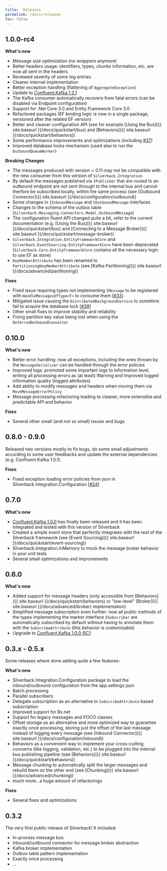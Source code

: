 ```yaml
---
title:  Releases
permalink: /docs/releases
toc: false
---
```


## **1.0.0-rc4**

**What's new**
* Message size optimization (no wrappers anymore)
* Better headers usage: identifiers, types, chunks information, etc. are now all sent in the headers
* Reviewed severity of some log entries
* Cleaner internal implementation
* Better exception handling (flattening of `AggregateException`)
* Update to [Confluent.Kafka 1.2.1](https://github.com/confluentinc/confluent-kafka-dotnet/releases/tag/v1.2.1)
* The Kafka consumer automatically recovers from fatal errors (can be disabled via Endpoint configuration)
* Support for .Net Core 3.0 and Entity Framework Core 3.0
* Refactored packages (EF binding logic is now in a single package, versioned after the related EF version)
* Better and cleaner configuration API (see for example [Using the Bus]({{ site.baseurl }}/docs/quickstart/bus) and [Behaviors]({{ site.baseurl }}/docs/quickstart/behaviors))
* Some performance improvements and optimizations (including [#37](https://github.com/BEagle1984/silverback/issues/37))
* Improved database locks mechanism (used also to run the `OutboundQueueWorker`)

**Breaking Changes**
* The messages produced with version < 0.11 may not be compatible with the new consumer from this version of `Silverback.Integration`
* By default the messages published via `IPublisher` that are routed to an outbound endpoint are not sent through to the internal bus and cannot therfore be subscribed locally, within the same process (see [Outbound Connector]({{ site.baseurl }}/docs/configuration/outbound))
* Some changes in `IInboundMessage` and `IOutboundMessage` interfaces
* Changes to the schema of the outbox table (`Silverback.Messaging.Connectors.Model.OutboundMessage`)
* The configuration fluent API changed quite a bit, refer to the current documentation (e.g. [Using the Bus]({{ site.baseurl }}/docs/quickstart/bus) and [Connecting to a Message Broker]({{ site.baseurl }}/docs/quickstart/message-broker))
* `Silverback.Integration.EntityFrameworkCore` and `Silverback.EventSourcing.EntityFrameworkCore` have been deprecated (`Silverback.Core.EntityFrameworkCore` contains all the necessary logic to use EF as store)
* `KeyMemberAttribute` has been renamed to `PartitioningKeyMemberAttribute` (see [Kafka Partitioning]({{ site.baseurl }}/docs/advanced/partitioning))

**Fixes**
* Fixed issue requiring types not implementing `IMessage` to be registered with `HandleMessagesOfType<T>` to consume them [[#33](https://github.com/BEagle1984/silverback/issues/33)]
* Mitigated issue causing the `DistributedBackgroundService` to sometime fail to acquire the database lock [[#39](https://github.com/BEagle1984/silverback/issues/39)]
* Other small fixes to improve stability and reliability
* Fixing partition key value being lost when using the `DeferredOutboundConnector`

## 0.10.0

**What's new**
* Better error handling: now all exceptions, including the ones thrown by the `MessageSerializer` can be handled through the error policies
* Improved logs: promoted some important logs to Information level, writing all processing errors as (at least) Warning and improved logged information quality (logged attributes)
* Add ability to modify messages and headers when moving them via `MoveMessageErrorPolicy`
* Message processing refactoring leading to cleaner, more extensible and predictable API and behavior

**Fixes**
* Several other small (and not so small) issues and bugs

## 0.8.0 - 0.9.0

Released two versions mostly to fix bugs, do some small adjustments according to some user feedbacks and update the external dependencies (e.g. Confluent.Kafka 1.0.1).

**Fixes**
* Fixed exception loading error policies from json in Silverback.Integration.Configuration [[#24](https://github.com/BEagle1984/silverback/issues/24)]

## 0.7.0

**What's new**
* [Confluent.Kafka 1.0.0](https://github.com/confluentinc/confluent-kafka-dotnet/releases/tag/v1.0.0) has finally been released and it has been integrated and tested with this version of Silverback
* Created a simple event store that perfectly integrates with the rest of the Silverback framework (see [Event Sourcing]({{ site.baseurl }}/docs/quickstart/event-sourcing))
* Silverback.Integration.InMemory to mock the message broker behavior in your unit tests
* Several small optimizations and improvements

## 0.6.0

**What's new**
* Added support for message headers (only accessible from [Behaviors]({{ site.baseurl }}/docs/quickstart/behaviors) or "low-level" [Broker]({{ site.baseurl }}/docs/advanced/broker) implementation)
* Simplified message subscription even further: now all public methods of the types implementing the marker interface `ISubscriber` are automatically subscribed by default without having to annotate them with the `SubscribeAttribute` (this behavior is customizable)
* Upgrade to [Confluent.Kafka 1.0.0-RC1](https://github.com/confluentinc/confluent-kafka-dotnet/releases/tag/v1.0-RC1)

## 0.3.x - 0.5.x

Some releases where done adding quite a few features-

**What's new**
* Silverback.Integration.Configuration package to load the inbound/outbound configuration from the app.settings json
* Batch processing
* Parallel subscribers
* Delegate subscription as an alternative to `SubscribeAttribute` based subscription
* Improved support for Rx.net
* Support for legacy messages and POCO classes
* Offset storage as an alternative and more optimized way to guarantee exactly once processing, storing just the offset of the last message instead of logging every message  (see [Inbound Connector]({{ site.baseurl }}/docs/configuration/inbound))
* Behaviors as a convenient way to implement your cross-cutting concerns (like logging, validation, etc.) to be plugged into the internal bus publishing pipeline (see [Behaviors]({{ site.baseurl }}/docs/quickstart/behaviors))
* Message chunking to automatically split the larger messages and rebuild them on the other end (see [Chunking]({{ site.baseurl }}/docs/advanced/chunking))
* much more...a huge amount of refactorings

**Fixes**
* Several fixes and optimizations


## 0.3.2

The very first public release of Silverback! It included:
* In-process message bus
* Inbound/outbound connector for message broker abstraction
* Kafka broker implementation
* Outbox table pattern implementation
* Exactly once processing
* ...
